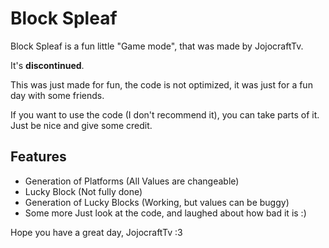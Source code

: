 
# Block Spleaf

Block Spleaf is a fun little "Game mode", that was made by JojocraftTv.


It's **discontinued**.

This was just made for fun, the code is not optimized, it was just for a fun day with some friends.

If you want to use the code (I don't recommend it), you can take parts of it. 
Just be nice and give some credit.

## Features

- Generation of Platforms (All Values are changeable)
- Lucky Block (Not fully done)
- Generation of Lucky Blocks (Working, but values can be buggy)
- Some more
Just look at the code, and laughed about how bad it is :)

Hope you have a great day,
JojocraftTv :3